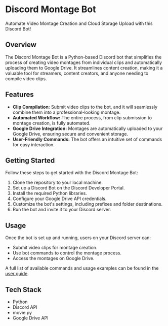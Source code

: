 ﻿# Discord Montage Bot
Automate Video Montage Creation and Cloud Storage Upload with this Discord Bot!

## Overview
The Discord Montage Bot is a Python-based Discord bot that simplifies the process of creating video montages from individual clips and automatically uploading them to Google Drive. It streamlines content creation, making it a valuable tool for streamers, content creators, and anyone needing to compile video clips.

## Features
- **Clip Compilation:** Submit video clips to the bot, and it will seamlessly combine them into a professional-looking montage.
- **Automated Workflow:** The entire process, from clip submission to montage creation, is fully automated.
- **Google Drive Integration:** Montages are automatically uploaded to your Google Drive, ensuring secure and convenient storage.
- **User-Friendly Commands:** The bot offers an intuitive set of commands for easy interaction.

## Getting Started
Follow these steps to get started with the Discord Montage Bot:
1. Clone the repository to your local machine.
2. Set up a Discord Bot on the Discord Developer Portal.
3. Install the required Python libraries.
4. Configure your Google Drive API credentials.
5. Customize the bot's settings, including prefixes and folder destinations.
6. Run the bot and invite it to your Discord server.

## Usage
Once the bot is set up and running, users on your Discord server can:
- Submit video clips for montage creation.
- Use bot commands to control the montage process.
- Access the montages on Google Drive.

A full list of available commands and usage examples can be found in the [user guide](docs/user-guide.md).

## Tech Stack
- Python
- Discord API
- movie.py
- Google Drive API
